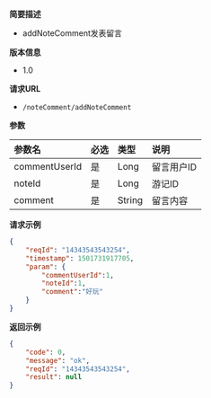 **简要描述** 
- addNoteComment发表留言

**版本信息**
- 1.0

**请求URL** 
- `/noteComment/addNoteComment `

**参数** 

|参数名|必选|类型|说明|
|:---- |:---   |:---|:----- |
|commentUserId |是 | Long | 留言用户ID |
|noteId |是 | Long | 游记ID |
|comment |是 | String | 留言内容 |

**请求示例**

```JSON
{
    "reqId": "14343543543254",
    "timestamp": 1501731917705,
    "param": {
    	"commentUserId":1,
    	"noteId":1,
    	"comment":"好玩"
    }
}
```


 **返回示例**

```JSON
{
    "code": 0,
    "message": "ok",
    "reqId": "14343543543254",
    "result": null
}
```

